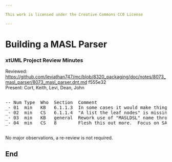 ```yaml
---

This work is licensed under the Creative Commons CC0 License

---
```


# Building a MASL Parser
### xtUML Project Review Minutes

Reviewed:  https://github.com/leviathan747/mc/blob/8320_packaging/doc/notes/8073_masl_parser/8073_masl_parser.dnt.md f555e32    
Present:  Cort, Keith, Levi, Dean, John

<pre>

-- Num Type  Who  Section  Comment
_- 01  min   KB   6.1.1.3  In some cases it would make things easier to know exactly what is a beginning tag and what is an end tag 
_- 02  min   CS   6.1.1.4  "A list the leaf nodes" is missing "of"
_- 03  min   KB   general  Rework use of "MASLDSL" name throughout
_- 04  min   CS   8        Flesh this out more.  Focus on SAC and GPS Watch.  Roudtrip using the MASL MC to shortcut output back to MASL.

</pre>
   
No major observations, a re-review is not required.


End
---

